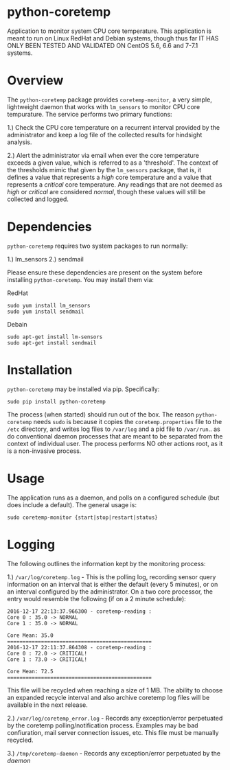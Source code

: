 # python-coretemp
Application to monitor system CPU core temperature. This application is meant to run on Linux RedHat and Debian systems, though thus far IT HAS ONLY BEEN TESTED AND VALIDATED ON CentOS 5.6, 6.6 and 7-7.1 systems. 

# Overview 
The `python-coretemp` package provides `coretemp-monitor`, a very simple, lightweight daemon that works with `lm_sensors` to monitor CPU core tempurature. The service performs two primary functions:

1.) Check the CPU core temperature on a recurrent interval provided by the administrator and keep a log file of the collected results for hindsight analysis.    

2.) Alert the administrator via email when ever the core temperature exceeds a given value, which is referred to as a 'threshold'. The context of the thresholds mimic that given by the `lm_sensors` package, that is, it defines a value that represents a *high* core temperature and a value that represents a *critical* core temperature. Any readings that are not deemed as *high* or *critical* are considered *normal*, though these values will still be collected and logged.   

# Dependencies    
`python-coretemp` requires two system packages to run normally:

1.) lm_sensors
2.) sendmail

Please ensure these dependencies are present on the system before installing `python-coretemp`. You may install them via:

RedHat
```
sudo yum install lm_sensors
sudo yum install sendmail
```
Debain
```
sudo apt-get install lm-sensors
sudo apt-get install sendmail
```

# Installation

`python-coretemp` may be installed via pip. Specifically:

```
sudo pip install python-coretemp
```
The process (when started) should run out of the box. The reason `python-coretemp` needs `sudo` is because it copies the `coretemp.properties` file to the `/etc` directory, and writes log files to `/var/log` and a pid file to `/var/run`.. as do conventional daemon processes that are meant to be separated from the context of individual user. The process performs NO other actions root, as it is a non-invasive process.  

# Usage

The application runs as a daemon, and polls on a configured schedule (but does include a default). The general usage is:

```
sudo coretemp-monitor {start|stop|restart|status}
```

# Logging

The following outlines the information kept by the monitoring process:

1.) `/var/log/coretemp.log` - This is the polling log, recording sensor query information on an interval that is either the default (every 5 minutes), or on an interval configured by the administrator. On a two core processor, the entry would resemble the following (if on a 2 minute schedule):

```
2016-12-17 22:13:37.966300 - coretemp-reading :
Core 0 : 35.0 -> NORMAL
Core 1 : 35.0 -> NORMAL

Core Mean: 35.0
===============================================
2016-12-17 22:11:37.864308 - coretemp-reading :
Core 0 : 72.0 -> CRITICAL!
Core 1 : 73.0 -> CRITICAL!

Core Mean: 72.5
===============================================
```
This file will be recycled when reaching a size of 1 MB. The ability to choose an expanded recycle interval and also archive coretemp log files will be available in the next release.    

2.) `/var/log/coretemp_error.log` - Records any exception/error perpetuated by the coretemp polling/notification process. Examples may be bad confiuration, mail server connection issues, etc. This file must be manually recycled. 

3.) `/tmp/coretemp-daemon` - Records any exception/error perpetuated by the *daemon*
